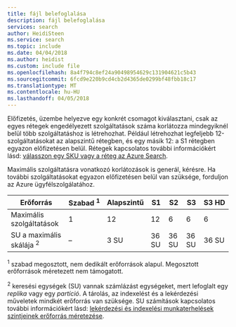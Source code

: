```yaml
---
title: fájl belefoglalása
description: fájl belefoglalása
services: search
author: HeidiSteen
ms.service: search
ms.topic: include
ms.date: 04/04/2018
ms.author: heidist
ms.custom: include file
ms.openlocfilehash: 8a4f794c8ef24a90498954629c131904621c5b43
ms.sourcegitcommit: 6fcd9e220b9cd4cb2d4365de0299bf48fbb18c17
ms.translationtype: MT
ms.contentlocale: hu-HU
ms.lasthandoff: 04/05/2018
---
```

Előfizetés, üzembe helyezve egy konkrét csomagot kiválasztani, csak az egyes rétegek engedélyezett szolgáltatások száma korlátozza mindegyiknél belül több szolgáltatáshoz is létrehozhat. Például létrehozhat legfeljebb 12-szolgáltatásokat az alapszintű rétegben, és egy másik 12: a S1 rétegben egyazon előfizetésen belül. Rétegek kapcsolatos további információkért lásd: [válasszon egy SKU vagy a réteg az Azure Search](../articles/search/search-sku-tier.md).

Maximális szolgáltatásra vonatkozó korlátozások is generál, kérésre. Ha további szolgáltatásokat egyazon előfizetésen belül van szüksége, forduljon az Azure ügyfélszolgálatához.

| Erőforrás            | Szabad&nbsp;<sup>1</sup> | Alapszintű | S1  | S2 | S3 | S3&nbsp;HD |
| ------------------- | ---- | ----- | --- | -- | -- | ----- |
| Maximális szolgáltatások    |1     | 12    | 12  | 6  | 6  | 6     |
| SU a maximális skálája&nbsp;<sup>2</sup> |– |3 SU |36 SU |36 SU |36 SU |36 SU |

<sup>1</sup> szabad megosztott, nem dedikált erőforrások alapul. Megosztott erőforrások méretezett nem támogatott.

<sup>2</sup> keresési egységek (SU) vannak számlázást egységeket, mert lefoglalt egy *replika* vagy egy *partíció*. A tárolás, az indexelést és a lekérdezési műveletek mindkét erőforrás van szüksége. SU számítások kapcsolatos további információkért lásd: [lekérdezési és indexelési munkaterhelések szintjeinek erőforrás méretezése](../articles/search/search-capacity-planning.md). 